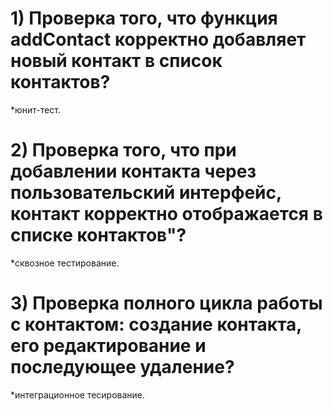 # 1)  Проверка того, что функция addContact корректно добавляет новый контакт в список контактов?
*юнит-тест.
# 2) Проверка того, что при добавлении контакта через пользовательский интерфейс, контакт корректно отображается в списке контактов"?
*сквозное тестирование.
# 3) Проверка полного цикла работы с контактом: создание контакта, его редактирование и последующее удаление?
*интеграционное тесирование.
